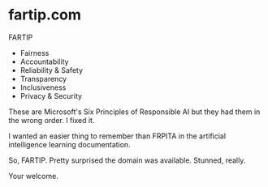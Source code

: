 # fartip.com

FARTIP

<ul>
<li>Fairness</li>
<li>Accountability</li>
<li>Reliability & Safety</li>
<li>Transparency</li>
<li>Inclusiveness</li>
<li>Privacy & Security</li>
</ul>

These are Microsoft's Six Principles of Responsible AI but they had them in the wrong order. I fixed it.

I wanted an easier thing to remember than FRPITA in the artificial intelligence learning documentation.

So, FARTIP. Pretty surprised the domain was available. Stunned, really.

Your welcome.
